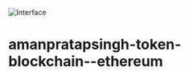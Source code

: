 ![Interface](https://user-images.githubusercontent.com/72128002/129982630-cda75915-6f91-41ad-8b88-fb34e13b7416.jpg)
# amanpratapsingh-token-blockchain--ethereum
